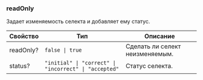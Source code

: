 ### readOnly

Задает изменяемость селекта и добавляет ему статус.

<!-- props:start -->
| Свойство  | Тип                                                   | Описание                        |
| --------- | ----------------------------------------------------- | ------------------------------- |
| readOnly? | `false \| true`                                       | Сделать ли селект неизменяемым. |
| status?   | `"initial" \| "correct" \| "incorrect" \| "accepted"` | Статус селекта.                 |
<!-- props:end -->
